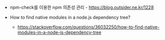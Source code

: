 * npm-check를 이용한 npm 의존성 관리 - https://blog.outsider.ne.kr/1228

* How to find native modules in a node.js dependency tree? 
  - https://stackoverflow.com/questions/36032250/how-to-find-native-modules-in-a-node-js-dependency-tree
